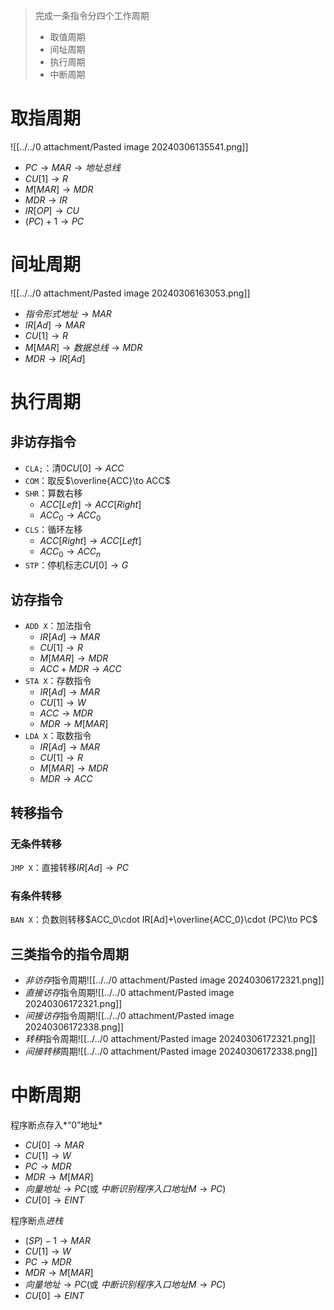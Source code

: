 > 完成一条指令分四个工作周期
>
> - 取值周期
> - 间址周期
> - 执行周期
> - 中断周期

# 取指周期

![[../../0 attachment/Pasted image 20240306135541.png]]

- $PC\to MAR\to 地址总线$
- $CU[1]\to R$
- $M[MAR]\to MDR$
- $MDR\to IR$
- $IR[OP]\to CU$
- $(PC)+1\to PC$

# 间址周期

![[../../0 attachment/Pasted image 20240306163053.png]]

- $指令形式地址\to MAR$
- $IR[Ad]\to MAR$
- $CU[1]\to R$
- $M[MAR]\to 数据总线\to MDR$
- $MDR\to IR[Ad]$

# 执行周期

## 非访存指令

- `CLA;`：清0$CU[0]\to ACC$
- `COM`：取反$\overline{ACC}\to ACC$
- `SHR`：算数右移
  - $ACC[Left]\to ACC[Right]$
  - $ACC_0\to ACC_0$
- `CLS`：循环左移
  - $ACC[Right]\to ACC[Left]$
  - $ACC_0\to ACC_n$
- `STP`：停机标志$CU[0]\to G$

## 访存指令

- `ADD X`：加法指令
  - $IR[Ad]\to MAR$
  - $CU[1]\to R$
  - $M[MAR]\to MDR$
  - $ACC+MDR\to ACC$
- `STA X`：存数指令
  - $IR[Ad]\to MAR$
  - $CU[1]\to W$
  - $ACC\to MDR$
  - $MDR\to M[MAR]$
- `LDA X`：取数指令
  - $IR[Ad]\to MAR$
  - $CU[1]\to R$
  - $M[MAR]\to MDR$
  - $MDR\to ACC$

## 转移指令

### 无条件转移

`JMP X`：直接转移$IR[Ad]\to PC$

### 有条件转移

`BAN X`：负数则转移$ACC_0\cdot IR[Ad]+\overline{ACC_0}\cdot (PC)\to PC$

## 三类指令的指令周期

- *非访存*指令周期![[../../0 attachment/Pasted image 20240306172321.png]]
- *直接访存*指令周期![[../../0 attachment/Pasted image 20240306172321.png]]
- *间接访存*指令周期![[../../0 attachment/Pasted image 20240306172338.png]]
- *转移*指令周期![[../../0 attachment/Pasted image 20240306172321.png]]
- *间接转移*周期![[../../0 attachment/Pasted image 20240306172338.png]]

# 中断周期

程序断点存入*“0”地址*

- $CU[0]\to MAR$
- $CU[1]\to W$
- $PC\to MDR$
- $MDR\to M[MAR]$
- $向量地址\to PC$(或 $中断识别程序入口地址M\to PC$)
- $CU[0]\to EINT$

程序断点*进栈*

- $(SP)-1\to MAR$
- $CU[1]\to W$
- $PC\to MDR$
- $MDR\to M[MAR]$
- $向量地址\to PC$(或 $中断识别程序入口地址M\to PC$)
- $CU[0]\to EINT$

